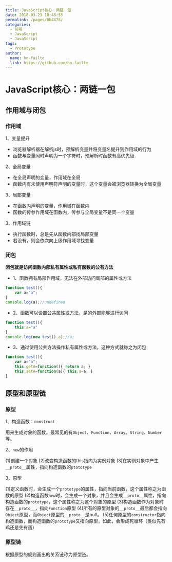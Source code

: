 ```yaml
---
title: JavaScript核心：两链一包
date: 2018-03-23 18:48:55
permalink: /pages/0b4478/
categories:
  - 前端
  - JavaScript
  - JavaScript
tags:
  - Prototype
author:
  name: hn-failte
  link: https://github.com/hn-failte
---
```


# JavaScript核心：两链一包

## 作用域与闭包

### 作用域

1、变量提升

* 浏览器解析器在解析js时，预解析变量并将变量名提升到作用域的行为
* 函数与变量同时声明为一个字符时，预解析时函数有高优先级

2、全局变量

* 在全局声明的变量，作用域在全局
* 函数内有未使用声明符声明的变量时，这个变量会被浏览器转换为全局变量

3、局部变量

* 在函数内声明的变量，作用域在函数内
* 函数的传参作用域在函数内，传参与全局变量不是同一个变量

3、作用域链

* 执行函数时，总是先从函数内部找局部变量
* 若没有，则会依次向上级作用域寻找变量

### 闭包

**闭包就是访问函数内部私有属性或私有函数的公有方法**

* 1、函数拥有局部作用域，无法在外部访问局部的属性或方法

```javascript
function test(){
    var a="a";
}
console.log(a);//undefined
```

* 2、函数可以设置公共属性或方法，是的外部能够进行访问

```javascript
function test(){
    this.a="a"
}
console.log(new test().a);//a;
```

* 3、通过使用公共方法操作私有属性或方法，这种方式就称之为闭包

```javascript
function test(){
    var a="a";
    this.getA=function(){ return a; }
    this.setA=function(a){ this.a=a; }
}
```

## 原型和原型链

### 原型

1、构造函数：`construct`

用来生成对象的函数。最常见的有`Object`、`Function`、`Array`、`String`、`Number`等。

2、`new`的作用

(1)创建一个对象
(2)改变构造函数的this指向为实例对象
(3)在实例对象中产生`__proto__`属性，指向构造函数的`ptototype`

3、原型

(1)定义函数时，会生成一个`prototype`的属性，指向当前函数，这个属性称之为函数的原型
(2)构造函数`new`时，会生成一个对象，并且会生成`__proto__`属性，指向构造函数的`prototype`，这个属性称之为这个对象的原型
(3)构造函数作为对象时存在`__proto__`，指向`Function`原型
(4)所有的原型对象的`__proto__`最后都会指向`Object`原型，而`Object`原型的`__proto__`是null。
(5)任何原型的`constructor`指向构造函数，而构造函数的`prototype`又指向原型，如此，会形成死循环（类似先有鸡还是先有蛋）

### 原型链

根据原型的规则画出的关系链称为原型链。
